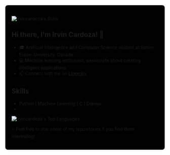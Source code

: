 <div style="background-color: black; padding: 20px; border-radius: 8px;">



![irvincardoza's Stats](https://github-readme-stats.vercel.app/api?username=irvincardoza&theme=vue-dark&show_icons=true&hide_border=true&count_private=true)

## Hi there, I'm Irvin Cardoza! 👋

- 🎓 Artificial Intelligence and Computer Science student at Simon Fraser University, Canada.
- 💻 Machine learning enthusiast, passionate about creating intelligent applications.
- 📫 Connect with me on [LinkedIn](https://www.linkedin.com/in/irvin-cardoza-286b34281/).


## Skills

- Python | Machine Learning | C | Django
- 

![irvincardoza's Top Languages](https://github-readme-stats.vercel.app/api/top-langs/?username=irvincardoza&theme=vue-dark&show_icons=true&hide_border=true&layout=compact)




⭐️ Feel free to star some of my repositories if you find them interesting!

</div>
